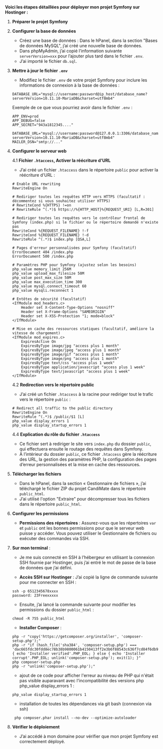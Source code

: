 **Voici les étapes détaillées pour déployer mon projet Symfony sur Hostinger :**

1. **Préparer le projet Symfony**

2. **Configurer la base de données**

   - Créez une base de données : Dans le hPanel, dans la section "Bases de données MySQL", j’ai créé une nouvelle base de données.
   - Dans phpMyAdmin, j’ai copié l’information suivante `serverVersion=xxx` pour l’ajouter plus tard dans le fichier `.env`.
   - J’ai importé le fichier `db.sql`.

3. **Mettre à jour le fichier `.env`**

   - Modifiez le fichier `.env` de votre projet Symfony pour inclure les informations de connexion à la base de données :

   ```
   DATABASE_URL="mysql://username:password@ip_host/database_name?serverVersion=10.11.10-MariaDB&charset=utf8mb4"
   ```

   Exemple de ce que vous pourriez avoir dans le fichier `.env` :

   ```
   APP_ENV=prod
   APP_DEBUG=false
   APP_SECRET="943a1812345...."
    DATABASE_URL="mysql://username:password@127.0.0.1:3306/database_name?serverVersion=10.11.10-MariaDB&charset=utf8mb4"
   MAILER_DSN="smtp://..."
   ```

4. **Configurer le serveur web**

   4.1 **Fichier `.htaccess`, Activer la réécriture d'URL**

   - J’ai créé un fichier `.htaccess` dans le répertoire `public` pour activer la réécriture d'URL :

   ```
   # Enable URL rewriting
   RewriteEngine On

   # Rediriger toutes les requêtes HTTP vers HTTPS (facultatif : décommentez si vous souhaitez utiliser HTTPS)
   # RewriteCond %{HTTPS} !=on
   # RewriteRule ^(.*)$ https://%{HTTP_HOST}%{REQUEST_URI} [L,R=301]

   # Rediriger toutes les requêtes vers le contrôleur frontal de Symfony (index.php) si le fichier ou le répertoire demandé n'existe pas
   RewriteCond %{REQUEST_FILENAME} !-f
   RewriteCond %{REQUEST_FILENAME} !-d
   RewriteRule ^(.*)$ index.php [QSA,L]

   # Pages d'erreur personnalisées pour Symfony (facultatif)
   ErrorDocument 404 /index.php
   ErrorDocument 500 /index.php

   # Paramètres PHP pour Symfony (ajustez selon les besoins)
   php_value memory_limit 256M
   php_value upload_max_filesize 50M
   php_value post_max_size 50M
   php_value max_execution_time 300
   php_value mysql.connect_timeout 60
   php_value mysqli.reconnect 1

   # Entêtes de sécurité (facultatif)
   <IfModule mod_headers.c>
       Header set X-Content-Type-Options "nosniff"
       Header set X-Frame-Options "SAMEORIGIN"
       Header set X-XSS-Protection "1; mode=block"
   </IfModule>

   # Mise en cache des ressources statiques (facultatif, améliore la vitesse de chargement)
   <IfModule mod_expires.c>
       ExpiresActive On
       ExpiresByType image/jpg "access plus 1 month"
       ExpiresByType image/jpeg "access plus 1 month"
       ExpiresByType image/gif "access plus 1 month"
       ExpiresByType image/png "access plus 1 month"
       ExpiresByType text/css "access plus 1 week"
       ExpiresByType application/javascript "access plus 1 week"
       ExpiresByType text/javascript "access plus 1 week"
   </IfModule>
   ```

   4.2 **Redirection vers le répertoire public**

   - J’ai créé un fichier `.htaccess` à la racine pour rediriger tout le trafic vers le répertoire `public` :

   ```
   # Redirect all traffic to the public directory
   RewriteEngine On
   RewriteRule ^(.*)$ /public/$1 [L]
   php_value display_errors 1
   php_value display_startup_errors 1
   ```

   4.4 **Explication du rôle du fichier `.htaccess`**

   - Ce fichier sert à rediriger le site vers `index.php` du dossier `public`, qui effectuera ensuite le routage des requêtes dans Symfony.
   - À l’intérieur du dossier `public`, ce fichier `.htaccess` gère la réécriture des URL, la gestion des paramètres PHP, la configuration des pages d’erreur personnalisées et la mise en cache des ressources.

5. **Télécharger les fichiers**

   - Dans le hPanel, dans la section « Gestionnaire de fichiers », j’ai téléchargé le fichier ZIP du projet CandiMate dans le répertoire `public_html`.
   - J’ai utilisé l'option "Extraire" pour décompresser tous les fichiers dans le répertoire `public_html`.

6. **Configurer les permissions**

   - **Permissions des répertoires** : Assurez-vous que les répertoires `var` et `public` ont les bonnes permissions pour que le serveur web puisse y accéder. Vous pouvez utiliser le Gestionnaire de fichiers ou exécuter des commandes via SSH.

7. **Sur mon terminal** :
    - Je me suis connecté en SSH à l’hébergeur en utilisant la connexion SSH fournie par Hostinger, puis j’ai entré le mot de passe de la base de données que j’ai défini.
  
   - **Accès SSH sur Hostinger** : J’ai copié la ligne de commande suivante pour me connecter en SSH :

   ```
   ssh -p 6512345678xxxx
   password: 23Freexxxxx
   ```
   - Ensuite, j’ai lancé la commande suivante pour modifier les permissions du dossier `public_html` :

   ```
   chmod -R 755 public_html
   ```

   - **Installer Composer** :

   ```
   php -r "copy('https://getcomposer.org/installer', 'composer-setup.php');"
   php -r "if (hash_file('sha384', 'composer-setup.php') === 'dac665fdc30fdd8ec78b38b9800061b4150413ff2e3b6f88543c636f7cd84f6db9189d43a81e5503cda447da73c7e5b6') { echo 'Installer verified'.PHP_EOL; } else { echo 'Installer corrupt'.PHP_EOL; unlink('composer-setup.php'); exit(1); }"
   php composer-setup.php
   php -r "unlink('composer-setup.php');"
   ```
   - ajout de ce code pour afficher l'erreur au niveau de PHP qui n'était pas visible auparavant avec l'incompatibilité des versions php php_value display_errors 1 :
   ```
   php_value display_startup_errors 1
   ```
   - installation de toutes les dépendances via git bash (connexion via ssh)

   ```
    php composer.phar install --no-dev --optimize-autoloader
   ```

8. **Vérifier le déploiement**
   - J’ai accédé à mon domaine pour vérifier que mon projet Symfony est correctement déployé.
